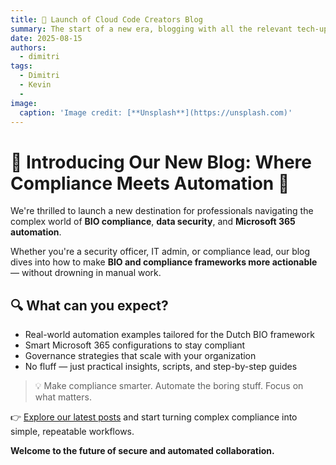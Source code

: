 ```yaml
---
title: 🚀 Launch of Cloud Code Creators Blog
summary: The start of a new era, blogging with all the relevant tech-updates and automation!
date: 2025-08-15
authors:
  - dimitri
tags:
  - Dimitri
  - Kevin 
  - 
image:
  caption: 'Image credit: [**Unsplash**](https://unsplash.com)'
---
```


# 🚀 Introducing Our New Blog: Where Compliance Meets Automation 🌱

We're thrilled to launch a new destination for professionals navigating the complex world of **BIO compliance**, **data security**, and **Microsoft 365 automation**.

Whether you're a security officer, IT admin, or compliance lead, our blog dives into how to make **BIO and compliance frameworks more actionable** — without drowning in manual work.

## 🔍 What can you expect?
- Real-world automation examples tailored for the Dutch BIO framework  
- Smart Microsoft 365 configurations to stay compliant  
- Governance strategies that scale with your organization  
- No fluff — just practical insights, scripts, and step-by-step guides

> 💡 Make compliance smarter. Automate the boring stuff. Focus on what matters.

👉 [Explore our latest posts]() and start turning complex compliance into simple, repeatable workflows.

**Welcome to the future of secure and automated collaboration.**
